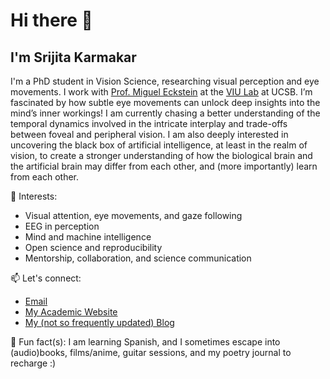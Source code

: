 # Hi there 👋

## I'm Srijita Karmakar

I'm a PhD student in Vision Science, researching visual perception and eye movements. I work with [Prof. Miguel Eckstein](https://viu.psych.ucsb.edu/people/miguel-eckstein) at the [VIU Lab](https://viu.psych.ucsb.edu/) at UCSB. I’m fascinated by how subtle eye movements can unlock deep insights into the mind’s inner workings! I am currently chasing a better understanding of the temporal dynamics involved in the intricate interplay and trade-offs between foveal and peripheral vision. I am also deeply interested in uncovering the black box of artificial intelligence, at least in the realm of vision, to create a stronger understanding of how the biological brain and the artificial brain may differ from each other, and (more importantly) learn from each other.

🔬 Interests:  
- Visual attention, eye movements, and gaze following 
- EEG in perception
- Mind and machine intelligence
- Open science and reproducibility
- Mentorship, collaboration, and science communication

📫 Let's connect:  
- [Email](mailto:srijita@ucsb.edu)  
- [My Academic Website](https://srijitakarmakar.github.io/#/)
- [My (not so frequently updated) Blog](https://afterninetrees.wordpress.com/)

🧠 Fun fact(s): I am learning Spanish, and I sometimes escape into (audio)books, films/anime, guitar sessions, and my poetry journal to recharge :)

